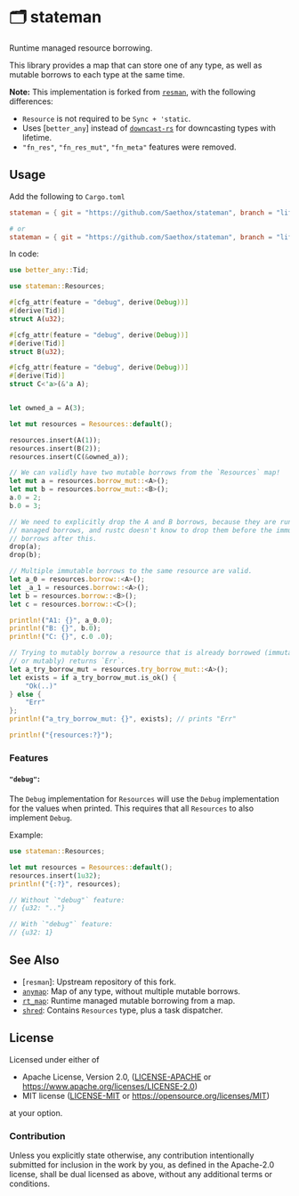 # 🗂️ stateman

Runtime managed resource borrowing.

This library provides a map that can store one of any type, as well as
mutable borrows to each type at the same time.

**Note:** This implementation is forked from [`resman`](https://github.com/azriel91/resman), with the
following differences:

* `Resource` is not required to be `Sync + 'static`.
* Uses [`better_any`] instead of [`downcast-rs`] for downcasting types with lifetime.
* `"fn_res"`, `"fn_res_mut"`, `"fn_meta"` features were removed.

## Usage

Add the following to `Cargo.toml`

```toml
stateman = { git = "https://github.com/Saethox/stateman", branch = "lifetime" }

# or
stateman = { git = "https://github.com/Saethox/stateman", branch = "lifetime", features = ["debug"] }
```

In code:

```rust
use better_any::Tid;

use stateman::Resources;

#[cfg_attr(feature = "debug", derive(Debug))]
#[derive(Tid)]
struct A(u32);

#[cfg_attr(feature = "debug", derive(Debug))]
#[derive(Tid)]
struct B(u32);

#[cfg_attr(feature = "debug", derive(Debug))]
#[derive(Tid)]
struct C<'a>(&'a A);


let owned_a = A(3);

let mut resources = Resources::default();

resources.insert(A(1));
resources.insert(B(2));
resources.insert(C(&owned_a));

// We can validly have two mutable borrows from the `Resources` map!
let mut a = resources.borrow_mut::<A>();
let mut b = resources.borrow_mut::<B>();
a.0 = 2;
b.0 = 3;

// We need to explicitly drop the A and B borrows, because they are runtime
// managed borrows, and rustc doesn't know to drop them before the immutable
// borrows after this.
drop(a);
drop(b);

// Multiple immutable borrows to the same resource are valid.
let a_0 = resources.borrow::<A>();
let _a_1 = resources.borrow::<A>();
let b = resources.borrow::<B>();
let c = resources.borrow::<C>();

println!("A1: {}", a_0.0);
println!("B: {}", b.0);
println!("C: {}", c.0 .0);

// Trying to mutably borrow a resource that is already borrowed (immutably
// or mutably) returns `Err`.
let a_try_borrow_mut = resources.try_borrow_mut::<A>();
let exists = if a_try_borrow_mut.is_ok() {
    "Ok(..)"
} else {
    "Err"
};
println!("a_try_borrow_mut: {}", exists); // prints "Err"

println!("{resources:?}");
```

### Features

#### `"debug"`:

The `Debug` implementation for `Resources` will use the `Debug`
implementation for the values when printed. This requires that all
`Resources` to also implement `Debug`.

Example:

```rust
use stateman::Resources;

let mut resources = Resources::default();
resources.insert(1u32);
println!("{:?}", resources);

// Without `"debug"` feature:
// {u32: ".."}

// With `"debug"` feature:
// {u32: 1}
```

## See Also

* [`resman`]: Upstream repository of this fork.
* [`anymap`]: Map of any type, without multiple mutable borrows.
* [`rt_map`]: Runtime managed mutable borrowing from a map.
* [`shred`]: Contains `Resources` type, plus a task dispatcher.

[`anymap`]: https://github.com/chris-morgan/anymap
[`downcast-rs`]: https://github.com/marcianx/downcast-rs
[`mopa`]: https://github.com/chris-morgan/mopa
[`rt_map`]: https://github.com/azriel91/rt_map
[`shred`]: https://github.com/amethyst/shred

## License

Licensed under either of

* Apache License, Version 2.0, ([LICENSE-APACHE] or <https://www.apache.org/licenses/LICENSE-2.0>)
* MIT license ([LICENSE-MIT] or <https://opensource.org/licenses/MIT>)

at your option.

### Contribution

Unless you explicitly state otherwise, any contribution intentionally submitted for inclusion in the work by you, as defined in the Apache-2.0 license, shall be dual licensed as above, without any additional terms or conditions.

[LICENSE-APACHE]: LICENSE-APACHE
[LICENSE-MIT]: LICENSE-MIT